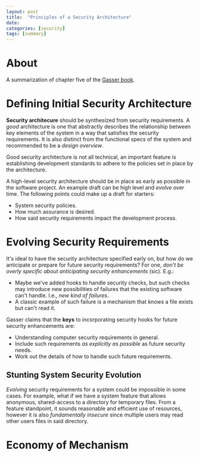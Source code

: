 ```yaml
---
layout: post
title:  "Principles of a Security Architecture"
date:   
categories: [security]
tags: [summary]
---
```

# About
A summarization of chapter five of the [Gasser book]().

# Defining Initial Security Architecture
__Security architecure__ should be synthesized from security requirements. A _good_ architecture is one that abstractly describes the relationship between key elements of the system in a way that satisfies the security requirements. It is also distinct from the functional specs of the system and recommended to be a _design overview_.

Good security architecture is not all technical, an important feature is establishing development standards to adhere to the policies set in place by the architecture.

A high-level security architecture should be in place as early as possible in the software project. An example draft can be high level and _evolve_ over time. The following points could make up a draft for starters:

* System security policies.
* How much assurance is desired.
* How said security requirements impact the development process.

# Evolving Security Requirements
It's ideal to have the security architecture specified early on, but how do we anticipate or prepare for future security requirements? For one, _don't be overly specific about anticipating security enhancements_ (sic). E.g.:

* Maybe we've added hooks to handle security checks, but such checks may introduce new possibilities of failures that the existing software can't handle. I.e., _new kind of failures_.
* A classic example of such failure is a mechanism that _knows_ a file exists but can't read it.

Gasser claims that the __keys__ to incorporating security hooks for future security enhancements are:

* Understanding computer security requirements in general.
* Include such requirements _as explicitly as possible_ as future security needs.
* Work out the details of how to handle such future requirements.

## Stunting System Security Evolution
_Evolving_ security requirements for a system could be impossible in some cases. For example, what if we have a system feature that allows anonymous, shared-access to a directory for temporary files. From a feature standpoint, it sounds reasonable and efficient use of resources, however it is also _fundamentally insecure_ since multiple users may read other users files in said directory.

# Economy of Mechanism
